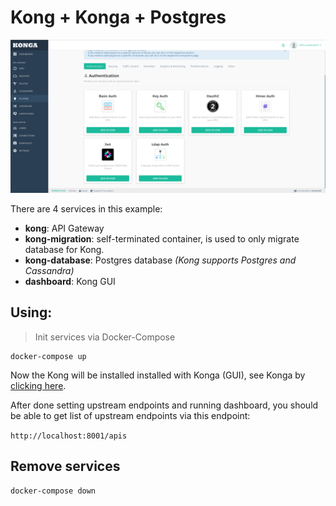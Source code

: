 # Kong + Konga + Postgres

![demo](demo.png)

There are 4 services in this example:
- **kong**: API Gateway
- **kong-migration**: self-terminated container, is used to only migrate database for Kong.
- **kong-database**: Postgres database *(Kong supports Postgres and Cassandra)*
- **dashboard**: Kong GUI

##  Using:
> Init services via Docker-Compose
```
docker-compose up
```

Now the Kong will be installed installed with Konga (GUI), see Konga by [clicking here](http://localhost:1337).

After done setting upstream endpoints and running dashboard, you should be able to get list of upstream endpoints via this endpoint:

``` http://localhost:8001/apis ```

## Remove services
```
docker-compose down
```
